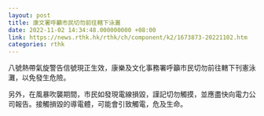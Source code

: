 ```yaml
---
layout: post
title: 康文署呼籲市民切勿前往轄下泳灘
date: 2022-11-02 14:34:48.000000000 +08:00
link: https://news.rthk.hk/rthk/ch/component/k2/1673873-20221102.htm
categories: rthk
---
```


八號熱帶氣旋警告信號現正生效，康樂及文化事務署呼籲市民切勿前往轄下刊憲泳灘，以免發生危險。

另外，在風暴吹襲期間，市民如發現電線損毀，謹記切勿觸摸，並應盡快向電力公司報告。接觸損毀的導電體，可能會引致觸電，危及生命。

